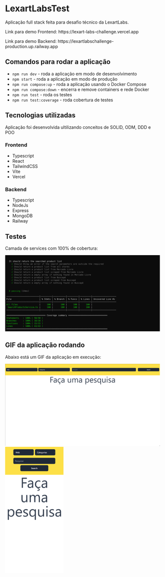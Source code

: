 # LexartLabsTest

<p>Aplicação full stack feita para desafio técnico da LexartLabs.</p>
<p>Link para demo Frontend: https://lexart-labs-challenge.vercel.app</p>
<p>Link para demo Backend: https://lexartlabschallenge-production.up.railway.app</p>

<h2>Comandos para rodar a aplicação</h2>
<ul>
    <li><code>npm run dev</code> - roda a aplicação em modo de desenvolvimento</li>
    <li><code>npm start</code> - roda a aplicação em modo de produção</li>
    <li><code>npm run compose:up</code> - roda a aplicação usando o Docker Compose</li>
    <li><code>npm run compose:down</code> - encerra e remove containers e rede Docker</li>
    <li><code>npm run test</code> - roda os testes</li>
    <li><code>npm run test:coverage</code> - roda cobertura de testes</li>
</ul>

<h2>Tecnologias utilizadas</h2>

<p>Aplicação foi desenvolvida ultilizando conceitos de SOLID, ODM, DDD e POO</p>

<h3>Frontend</h3>
<ul>
    <li>Typescript</li>
    <li>React</li>
    <li>TailwindCSS</li>
    <li>Vite</li>
    <li>Vercel</li>
</ul>

<h3>Backend</h3>
<ul>
    <li>Typescript</li>
    <li>NodeJs</li>
    <li>Express</li>
    <li>MongoDB</li>
    <li>Railway</li>
</ul>

<h2>Testes</h2>
<p>Camada de services com 100% de cobertura:</p>
<img src="/img/ServicesTestCoverage.png" alt="print da cobertura de testes">

<h2>GIF da aplicação rodando</h2>
<p>Abaixo está um GIF da aplicação em execução:</p>
<div style="float: left">
    <img src="/img/desktop.gif" alt="GIF da aplicação rodando" width=780>
    <img src="/img/mobile.gif" alt="GIF da aplicação rodando" width=190>
</div>
